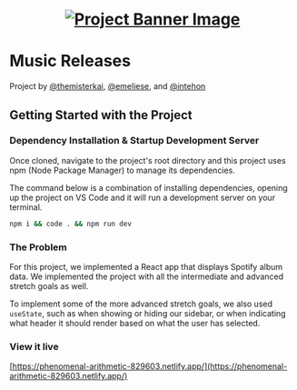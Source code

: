 <h1 align="center">
  <a href="">
    <img src="/src/assets/music-releases.svg" alt="Project Banner Image">
  </a>
</h1>

# Music Releases

Project by [@themisterkai](https://github.com/themisterkai), [@emeliese](https://github.com/emeliese), and [@intehon](https://github.com/intehon)

## Getting Started with the Project

### Dependency Installation & Startup Development Server

Once cloned, navigate to the project's root directory and this project uses npm (Node Package Manager) to manage its dependencies.

The command below is a combination of installing dependencies, opening up the project on VS Code and it will run a development server on your terminal.

```bash
npm i && code . && npm run dev
```

### The Problem

For this project, we implemented a React app that displays Spotify album data. We implemented the project with all the intermediate and advanced stretch goals as well.

To implement some of the more advanced stretch goals, we also used `useState`, such as when showing or hiding our sidebar, or when indicating what header it should render based on what the user has selected.

### View it live

[https://phenomenal-arithmetic-829603.netlify.app/](https://phenomenal-arithmetic-829603.netlify.app/)
